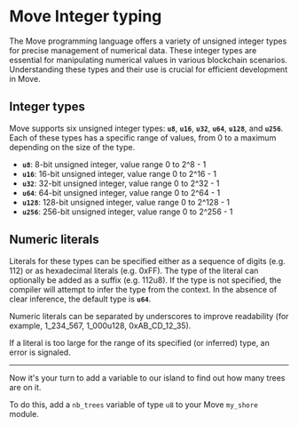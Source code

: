 # Move Integer typing

The Move programming language offers a variety of unsigned integer types for precise management of numerical data. These integer types are essential for manipulating numerical values in various blockchain scenarios. Understanding these types and their use is crucial for efficient development in Move.

## **Integer types**

Move supports six unsigned integer types: **`u8`**, **`u16`**, **`u32`**, **`u64`**, **`u128`**, and **`u256`**. Each of these types has a specific range of values, from 0 to a maximum depending on the size of the type.

- **`u8`**: 8-bit unsigned integer, value range 0 to 2^8 - 1
- **`u16`**: 16-bit unsigned integer, value range 0 to 2^16 - 1
- **`u32`**: 32-bit unsigned integer, value range 0 to 2^32 - 1
- **`u64`**: 64-bit unsigned integer, value range 0 to 2^64 - 1
- **`u128`**: 128-bit unsigned integer, value range 0 to 2^128 - 1
- **`u256`**: 256-bit unsigned integer, value range 0 to 2^256 - 1

## **Numeric literals**

Literals for these types can be specified either as a sequence of digits (e.g. 112) or as hexadecimal literals (e.g. 0xFF). The type of the literal can optionally be added as a suffix (e.g. 112u8). If the type is not specified, the compiler will attempt to infer the type from the context. In the absence of clear inference, the default type is **`u64`**.

Numeric literals can be separated by underscores to improve readability (for example, 1_234_567, 1_000u128, 0xAB_CD_12_35).

If a literal is too large for the range of its specified (or inferred) type, an error is signaled.

---

Now it's your turn to add a variable to our island to find out how many trees are on it.

To do this, add a `nb_trees` variable of type `u8` to your Move `my_shore` module.